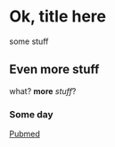 # Ok, title here

some stuff

## Even more stuff
what? **more** _stuff_?

### Some day
[Pubmed](https://www.ncbi.nlm.nih.gov/pubmed/)

